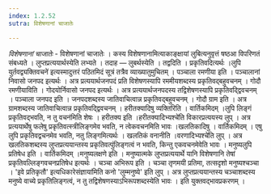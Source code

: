 ```yaml
---
index: 1.2.52
sutra: विशेषणानां चाजातेः

---
```

_विशेषणानां चाजातेः_ - विशेषणानां चाजातेः । कस्य विशेषणानामित्याकाङ्क्षायां लुबित्यनुवृत्तं षष्ठआ विपरिणतं संबध्यते । लुप्तप्रत्ययार्थस्येति लभ्यते । तदाह — लुबर्थस्येति । तद्वदिति । प्रकृतिवदित्यर्थः ।लुपि युर्तवद्व्यक्तिवचने॑ इत्यस्मादुत्तरं पठितमिदं सूत्रं तत्रैव व्याख्यातुमुचितम् । पञ्चाला रमणीया इति । पञ्चालानां निवासो जनपद इत्यर्थः । अत्र प्रत्ययार्थजनपदं प्रति विशेषणस्यापि रममीयशब्दस्य प्रकृतिवद्बहुवचनम् । गोदौ रमणीयाविति । गोदयोर्निवासो जनपद इत्यर्थः । अत्र प्रत्ययार्थजनपदस्य तद्विशेषणस्यापि प्रकृतिवद्द्विवचनम् । पञ्चाला जनपद इति । जनपदशब्दस्य जातिवाचित्वान्न प्रकृतिवद्बहुवचनम् । गोदौ ग्राम इति । अत्र ग्रामशब्दस्य जातिवाचित्वान्न प्रकृतिवद्द्विवचनम् । हरीतक्यादिषु व्यक्तिरिति । वार्तिकमिदम् ।लुपि लिङ्गं प्रकृतिवद्भवति, न तु वचन॑मिति शेषः । हरीतक्य इति ।हरीतक्यादिभ्यश्चे॑ति विकारप्रत्ययस्य लुप् । अत्र प्रत्ययार्थेषु फलेषु प्रकृतिवत्स्त्रीलिङ्गमेव भवति, न त्वेकवचनमिति भावः ।खलतिकादिषु । वार्तिकमिदम् । एषु लुपि प्रकृतिवद्वचनमेव भवति, नतु लिङ्गमित्यर्थः । खलतिकं वनानीति ।वरणादिभ्यश्चे॑ति लुप् । अत्र खलतिकशब्दस्य लुप्तप्रत्ययान्तस्य प्रकृतिवत्पुंलिङ्गत्वं न भवति, किन्तु एकवचनमेवेति भावः । मनुष्यलुपि प्रतिषेध इति । वार्तिकमिदम् ।मनुष्यलक्षणे इति । मनुष्यात्मके लुप्तप्रत्ययार्थे यानि विशेषणानि तेषां प्रकृतिवल्लिङ्गवचनप्रतिषेध इत्यर्थः । चञ्चा अभिरूप इति । चञ्चा तृणमयी प्रतिमा, तत्सदृशो मनुष्यश्चञ्चा । 'इवे प्रतिकृतौ' इत्यधिकारेसंज्ञाया॑मिति कनो 'लुम्मनुष्ये' इति लुप् । अत्र लुप्तप्रत्ययान्तस्य चञ्चाशब्दस्य मनुष्ये वाच्ये प्रकृतिलिङ्गत्वं, न तु तद्विशेषणस्याऽभिरूपशब्दस्येति भावः । इति युक्तवद्भावप्रकरणम् ।